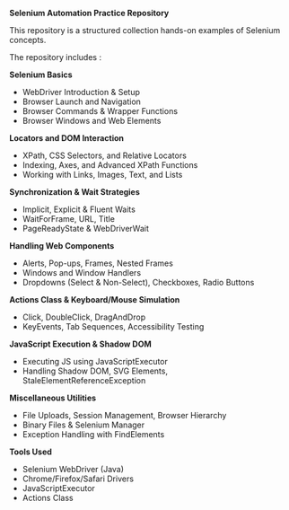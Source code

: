  **Selenium Automation Practice Repository** 

This repository is a structured collection hands-on examples of Selenium concepts.

The repository includes :

 **Selenium Basics**
- WebDriver Introduction & Setup
- Browser Launch and Navigation
- Browser Commands & Wrapper Functions
- Browser Windows and Web Elements

**Locators and DOM Interaction**
- XPath, CSS Selectors, and Relative Locators
- Indexing, Axes, and Advanced XPath Functions
- Working with Links, Images, Text, and Lists

**Synchronization & Wait Strategies**
- Implicit, Explicit & Fluent Waits
- WaitForFrame, URL, Title
- PageReadyState & WebDriverWait

 **Handling Web Components**
- Alerts, Pop-ups, Frames, Nested Frames
- Windows and Window Handlers
- Dropdowns (Select & Non-Select), Checkboxes, Radio Buttons

**Actions Class & Keyboard/Mouse Simulation**
- Click, DoubleClick, DragAndDrop
- KeyEvents, Tab Sequences, Accessibility Testing

**JavaScript Execution & Shadow DOM**
- Executing JS using JavaScriptExecutor
- Handling Shadow DOM, SVG Elements, StaleElementReferenceException

 **Miscellaneous Utilities**
- File Uploads, Session Management, Browser Hierarchy
- Binary Files & Selenium Manager
- Exception Handling with FindElements

**Tools Used**
- Selenium WebDriver (Java)
- Chrome/Firefox/Safari Drivers
- JavaScriptExecutor
- Actions Class

